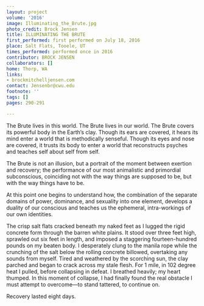 ```yaml
---
layout: project
volume: '2016'
image: Illuminating_the_Brute.jpg
photo_credit: Brock Jensen
title: ILLUMINATING THE BRUTE
first_performed: first performed on July 18, 2016
place: Salt Flats, Tooele, UT
times_performed: performed once in 2016
contributor: BROCK JENSEN
collaborators: []
home: Thorp, WA
links:
- brockmitchelljensen.com
contact: Jensenbr@cwu.edu
footnote: ''
tags: []
pages: 290-291

---
```


The Brute lives in this world. The Brute lives in our world. The Brute covers its powerful body in the Earth’s clay. Though its ears are covered, it hears its mind enter a world that is methodically senseful. Though its eyes and nose are covered, it trusts its body to enter a world that reconstructs psyches and teaches self about self from self.

The Brute is not an illusion, but a portrait of the moment between exertion and recovery; the performance of our most animalistic and primordial subconscious, coinciding not with the way things are supposed to be, but with the way things have to be.

At this point one begins to understand how, the combination of the separate domains of power, dominance, and sexuality into one element, develops a duality of our conscious and teaches us the ephemeral, intra-workings of our own identities.

The crisp salt flats cracked beneath my naked feet as I lugged the rigid concrete form through the barren white plains. It stood over three feet high, sprawled out six feet in length, and imposed a staggering fourteen-hundred pounds on my beaten body. I desperately clung to the manila rope while the crunching of the salt below the rolling concrete billowed, overtaking any sounds from myself. Tired and weathered by the scorching sun, the clay parched and began to crack across my stale flesh. For 1 mile, in 102 degree heat I pulled, before collapsing in defeat. I breathed heavily; my heart thumped. In this moment of collapse, I had finally found the real obstacle I must attempt to overcome—to stand tattered, to continue on.

Recovery lasted eight days.
